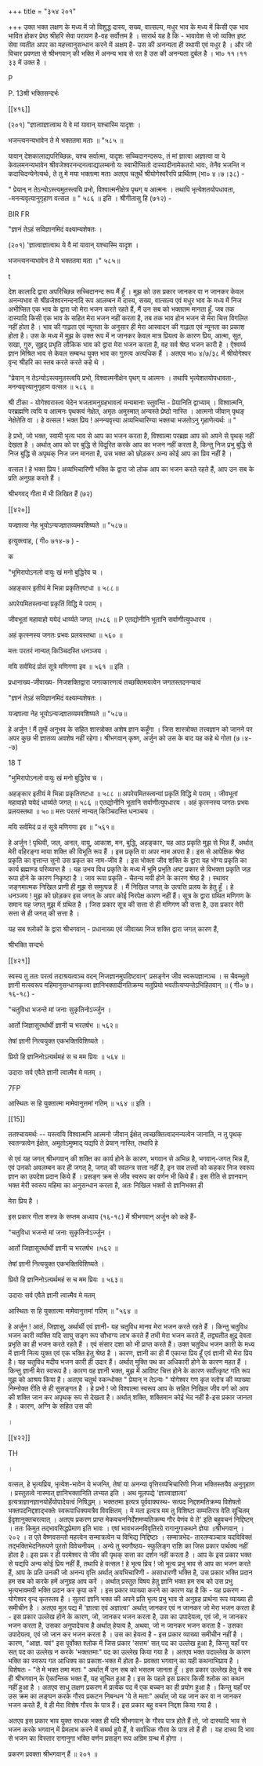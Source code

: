 +++
title = "३५४ २०१"

+++
उक्त भक्त लक्षण के मध्य में जो विशुद्ध दास्य, सख्य, वात्सल्य, मधुर भाव के मध्य में किसी एक भाव भावित होकर प्रेष्ठ श्रीहरि सेवा परायण है-वह सर्वोत्तम है । सारार्थ यह है कि - भावावेश से जो व्यक्ति इष्ट सेवा व्यतीत अपर का महत्त्वानुसन्धान करने में अक्षम है- उस की अनन्यता ही स्थायी एवं मधुर है । और जो विचार प्रवणता से श्रीभगवान् की भक्ति में अनन्य भाव से रत है उस की अनन्यता दुर्बल है । भा० ११।११ ३३ में उक्त है । 

P 

P. 13श्री भक्तिसन्दर्भः 

[[४१६]]

(२०१) "ज्ञात्वाज्ञात्वाथ ये वे मां यावान् यश्चास्मि यादृशः । 

भजन्त्यनन्यभावेन ते मे भक्ततमा मताः ॥ "५८५ ॥ 

यावान् देशकालाद्यपरिच्छिन्नः, यश्च सर्वात्मा, यादृशः सच्चिदानन्दरूपः, तं मां ज्ञात्वा अज्ञात्वा वा ये केवलमनन्यभावेन श्रीवजेश्वरनन्दनत्वाद्यालम्बनो यः स्वाभीप्सितो दास्यादीनामेकतरो भावः, तेनैव भजन्ति न कदाचिदन्येनेत्यर्थः, ते तु मे मया भक्तत्मा मताः अतएव चतुर्थे श्रीयोगेश्वरैरपि प्रार्थितम् (भा० ४।७।३८) - 

" प्रेयान् न तेऽन्योऽस्त्यमुतस्त्वयि प्रभो, विश्वात्मनीक्षेत्र पृथग् य आत्मनः । तथापि भृत्येशतयोपधावता, -मनन्यवृत्यानुगृहाण वत्सल ॥ " ५८६ ॥ इति । श्रीगीतासु हि (७१२) - 

BIR FR 

"ज्ञानं तेऽहं सविज्ञानमिदं वक्ष्याम्यशेषतः । 

(२०१) 'ज्ञात्वाज्ञात्वाथ ये वै मां यावान् यश्चास्मि यादृश । 

भजन्त्यनन्यभावेन ते मे भक्ततमा मता ।" ५८५॥ 

t 

देश कालादि द्वारा अपरिच्छिन्न सच्चिदानन्द रूप मैं हूँ । मुझ को उस प्रकार जानकर वा न जानकर केवल अनन्यभाव से श्रीव्रजेश्वरनन्दनादि रूप आलम्बन में दास्य, सख्य, वात्सल्य एवं मधुर भाव के मध्य में निज अभीप्सित एक भाव के द्वारा जो मेरा भजन करते रहते हैं, मैं उन सब को भक्ततम मानता हूँ. जब तक दास्यादि किसी एक भाव के सहित मेरा भजन नहीं करता है, तब तक भाव होन भजन से मेरा चित्त विगलित नहीं होता है । भाव की गाढ़ता एवं न्यूनता के अनुसार ही मेरा आस्वादन की गाढ़ता एवं न्यूनता का प्रकाश होता है। उस के मध्य में मुझ के उक्त रूप में न जानकर केवल मात्र प्रियत्व के कारण प्रिय, आत्मा, सुत, सखा, गुरु, सुहृद् प्रभृति लौकिक भाव को द्वारा मेरा भजन करता है, वह सर्व श्रेष्ठ भजन कारी है । ऐश्वर्य्य ज्ञान मिश्रित भाव से केवल सम्बन्ध युक्त भाव का गुरुत्व अत्यधिक हैं । अतएव भा० ४/७/३८ में श्रीयोगेश्वर वृन्द श्रीहरि का स्तब करते करते कहे थे । 

"प्रेयान् न तेऽन्योऽस्त्यमुतस्त्वयि प्रभो, विश्वात्मनीक्षेन पृथग् य आत्मनः । तथापि भृत्येशतयोपधावता-, मनन्यवृत्त्यानुगृहाण वत्सल ॥ ५८६ ॥ 

श्री टीका - योगेश्वरास्त्व भेदेन भजतामनुग्रहभावत्वं मन्यमानाः स्तुवन्ति - प्रेयानिति द्वाभ्याम् । विश्वात्मनि, परब्रह्मणि त्वयि य आत्मनः पृथक्त्वं नेक्षेत, अमृतः अमुस्मात् अन्यस्ते प्रेष्ठो नास्ति । आत्मनो जीवान् पृथङ् नेक्षेतेति वा । हे वत्सल ! भक्त प्रिय ! अनन्यवृत्त्या अव्यभिचारिण्या भक्तचा भजतोऽनु गृहाणेत्यर्थः ॥ " 

हे प्रभो, जो भक्त, स्वामी भृत्य भाव से आप का भजन करता है, विश्वात्मा परब्रह्म आप को अपने से पृथक् नहीं देखता है । अर्थात् आप को पर बुद्धि से विदूरित करके आप का भजन नहीं करता है, किन्तु निज प्रभु बुद्धि से निज बुद्धि से अपृथक् निज जन मानता है, उस भक्त को छोड़कर अन्य कोई आप का प्रिय नहीं है । 

वत्सल ! हे भक्त प्रिय ! अव्यभिचारिणी भक्ति के द्वारा जो लोक आप का भजन करते रहते हैं, आप उन सब के प्रति अनुग्रह करते हैं । 

श्रीभगवद् गीता में भी लिखित हैं (७२) 

[[४२०]] 



यज्ज्ञात्वा नेह भूयोऽन्यज्ज्ञातव्यमवशिष्यते ॥ "५८७॥ 

इत्युक्त्वाह, ( गी० ७१४-७ ) - 

क 

"भूमिरापोऽनलो वायुः खं मनो बुद्धिरेव च । 

अहङ्कार इतीयं मे भिन्ना प्रकृतिरष्टधा ॥ ५८८॥ 

अपरेयमितस्त्वन्यां प्रकृतिं विद्धि मे पराम् । 

जीवभूतां महावाहो ययेदं धार्य्यते जगत् ॥५८६ ॥ P एतद्योनीनि भूतानि सर्वाणीत्युपधारय । 

अहं कृत्स्नस्य जगतः प्रभवः प्रलयस्तथा ॥ ५६० ॥ 

मत्तः परतरं नान्यत् किञ्चिदस्ति धनञ्जय । 

मयि सर्वमिदं प्रोतं सूत्रे मणिगणा इव ॥ ५६१ ॥ इति । 

प्रधानाख्य-जीवाख्य- निजशक्तिद्वारा जगत्कारणत्वं तच्छक्तिमयत्वेन जगतस्तदनन्यत्वं 

"ज्ञानं तेऽहं सविज्ञानमिदं वक्ष्याम्यशेषतः । 

यज्ज्ञात्वा नेह भूयोऽन्यज्ज्ञातव्यमवशिष्यते ॥ "५८७॥ 

हे अर्जुन ! मैं तुम्हें अनुभव के सहित शास्त्रोक्त अशेष ज्ञान कहूँगा । जिस शास्त्रोक्त तत्त्वज्ञान को जानने पर अपर कुछ भी ज्ञातव्य अवशेष नहीं रहेगा। श्रीभगवान् कृष्ण, अर्जुन को उस के बाद यह कहे थे गोता (७।४--७) 

18 T 

"भुमिरापोऽनलो वायुः खं मनो बुद्धिरेव च । 

अहङ्कार इतीयं मे भिन्ना प्रकृतिरष्टधा ॥ ५८८ ॥ अपरेयमितस्त्वन्यां प्रकृतिं विद्धि मे पराम् । जीवभूतां महावाहो ययेदं धार्य्यते जगत् ॥ ५८६ ॥ एतद्योनीनि भूतानि सर्वाणीत्युपधारय । अहं कृत्स्नस्य जगतः प्रभवः प्रलयस्तथा ॥ ५०॥ मत्तः परतरं नान्यत् किञ्चिदस्ति धनञ्चय । 

मयि सर्वमिदं प्र तं सूत्रे मणिगणा इव ॥ "५६१॥ 

हे अर्जुन ! पृथिवी, जल, अनल, वायु, आकाश, मन, बुद्धि, अहङ्कार, यह आठ प्रकृति मुझ से भिन्न हैं, अर्थात् मेरी वहिरङ्गा माया शक्ति की विभूति रूप हैं । इस प्रकृति वा अपर नाम अपरा है। इस से आपेक्षिक श्रेष्ठ प्रकृति का वृत्तान्त सुनो उस प्रकृत का नाम-जीव है । इस भोक्ता जीव शक्ति के द्वारा यह भोग्य प्रकृति का कार्य ब्रह्माण्ड परिव्याप्त है । यह उभय विध प्रकृति के मध्य में भूमि प्रभृति अष्ट प्रकार से विभक्ता प्रकृति जड़ रूपा होने के कारण निकृष्टा है । जाव रूपा प्रकृति - चैतन्य मयी होने के कारण श्रेष्ठ है । स्थावर जङ्गमात्मक निखिल प्राणी ही मुझ से समुत्पन्न हैं । मैं निखिल जगत् के उत्पत्ति प्रलय के हेतु हूँ । हे धनञ्जय ! मुझ को छोड़कर इस जगत् के अपर कोई निरपेक्ष कारण नहीं हैं। सूत्र के द्वारा ग्रथित मणिगण के समान यह जगत् मुझ में ग्रथित है । जिस प्रकार सूत्र की सत्ता से ही मणिगण की सत्ता है, उस प्रकार मेरी सत्ता से ही जगत् की सत्ता है । 

यह सब श्लोकों के द्वारा श्रीभगवान् - प्रधानाख्य एवं जीवाख्य निज शक्ति द्वारा जगत् कारण हैं, 

श्रीभक्ति सन्दर्भः 

[[४२१]]

स्वस्य तु ततः परत्वं तदाश्रयत्वञ्च वदन् निजज्ञानमुपदिष्टवान्' प्रसङ्गेन जीव स्वरूपज्ञानञ्च । स चैवम्भूतो ज्ञानी मत्स्वरूप महिमानुसन्धानकृत्त्वा ज्ञानिभक्तादीनतिक्रम्य मतुप्रियो भवतीत्यप्यन्तेऽभिहितवान् ॥ ( गी० ७।१६-१८) - 

"चतुविधा भजन्ते मां जनाः सुकृतिनोऽर्ज्जुन । 

आर्तो जिज्ञासुरर्थार्थी ज्ञानी च भरतर्षभ ॥ ५६२॥ 

तेषां ज्ञानी नित्ययुक्त एकभक्तिविशिष्यते । 

प्रियो हि ज्ञानिनोऽत्यर्थमहं स च मम प्रियः ॥ ५६४ ॥ 

उदाराः सर्व एवैते ज्ञानी त्वात्मैव मे मतम् । 

7FP 

आस्थितः स हि युक्तात्मा मामेवानुत्तमां गतिम् ॥ ५६४ ॥ इति । 

[[15]]

ततश्चायमर्थः -- यस्त्वयि विश्वात्मनि आत्मनो जीवान् ईक्षेत् त्वच्छक्तित्वादनन्यत्वेन जानाति, न तु पृथक् स्वतन्त्रत्वेन ईक्षेत, अमुतोऽमुष्माद् यद्यपि ते प्रेयान् नास्ति, तथापि हे 

से एवं यह जगत् श्रीभगवान् की शक्ति का कार्य होने के कारण, भगवान से अभिन्न है, भगवान्-जगत् भिन्न हैं, एवं उनको अवलम्बन कर ही जगत् है, जगत् की स्वतन्त्र सत्ता नहीं है, इन सब तत्त्वों को कहकर निज स्वरूप ज्ञान का उपदेश प्रदान किये हैं । प्रसङ्ग क्रम से जीव स्वरूप का वर्णन भी किये हैं। इस रीति से ज्ञानवान् भक्त मेरी स्वरूप महिमा का अनुसन्धान करता है, अतः निखिल भक्तों से ज्ञानिभक्त ही 

मेरा प्रिय है । 

इस प्रकार गीता शस्त्र के सप्तम अध्याय (१६-१८) में श्रीभगवान् अर्जुन को कहे हैं- 

"चतुविधा भजन्ते मां जनाः सुकृतिनोऽर्ज्जुन । 

आर्तो जिज्ञासुरर्थार्थी ज्ञानी च भरतर्षभ ॥५६२ ॥ 

तेषां ज्ञानी नित्ययुक्त एकभक्तिविशिष्यते । 

प्रियो हि ज्ञानिनोऽत्यर्थमहं स च मम प्रियः ॥ ५६३॥ 

उदाराः सर्व एवैते ज्ञानी त्वात्मैव मे मतम् 

आस्थितः स हि युक्तात्मा मामेवानुत्तमां गतिम् ॥ "५६४ ॥ 

हे अर्जुन ! आतं, जिज्ञासु, अर्थार्थी एवं ज्ञानी- यह चतुविध मानव मेरा भजन करते रहते हैं । किन्तु चतुविध भजन कारी व्यक्ति यदि साघु सङ्ग रूप सौभाग्य लाभ करते हैं तभी मेरा भजन करते हैं, तद्व्यतीत क्षुद्र देवता प्रभृति का ही भजन करते रहते हैं । एवं संसार दशा को भी प्राप्त करते हैं। उक्त चतुविध भजन कारी के मध्य में ज्ञानी नित्य युक्त एवं एक भक्ति हेतु श्रेष्ठ है । कारण, ज्ञानी का ही मैं एकान्त प्रिय हूँ एवं ज्ञानी भी मेरा प्रिय है। यह चतुविध मदीय भजन कारी ही उदार हैं। अर्थात् मुक्ति पथ का अधिकारी होने के कारण महत हैं । किन्तु ज्ञानी मेरा स्वरूप है। कारण वह ज्ञानी भक्त, मुझ में आविष्ट चित्त होने के कारण सर्वोत्कृष्ट गति रूप मुझ को आश्रय किया है। अतएव चतुर्थ स्कन्धोक्त " प्रेयान् न तेऽन्यः " योगेश्वर गण कृत स्तोत्र की व्याख्या निम्नोक्त रीति से ही सुसङ्गत है । हे प्रभो ! जो विश्वात्मा स्वरूप आप के सहित निखिल जीव वर्ग को आप की शक्ति जान कर अपृथक् रूप से देखता है। अर्थात् शक्ति, शक्तिमान कोई भेद नहीं है-इस प्रकार जानता है । कारण, अग्नि के सहित उस की 

। 

[[४२२]] 

TH 

। 

वत्सल, हे भृत्यप्रिय, भृत्येश-भावेन ये भजन्ति, तेषां या अनन्या वृत्तिरव्यभिचारिणी निजा भक्तिस्तयैव अनुगृहाण । प्रस्तुतत्वे नास्मात् ज्ञानिभक्तानिति लभ्यत इति । अथ मूलपद्ये 'ज्ञात्वाज्ञात्वा' इत्यत्राज्ञानज्ञानयोर्हेयोपादेयत्वं निषिद्धम् । भक्ततमा इत्यत्र पूर्ववाक्यस्थ- सत्पद निद्दशमतिक्रम्य विशेषतो भक्तपदनिद्दशाद्भक्तेः स्वरूपाधिक्यमत्रैव विवक्षितम् । मे मता इत्यत्र मम तु विशिष्टा सम्मतिरत्र वेति सूचितम् ईदृशानुक्तचरत्वात् । अतएव प्रकरण प्राप्त मेकवचननिर्देशमप्यतिक्रम्य गौर वेणंव ये ते' इति बहुवचनं निद्दिष्टम् । ततः किमुत तद्भावसिद्धप्रेमाण इति भावः । एषां भावभजनविवृतिरग्रे रागानुगाकथने ज्ञेया ॥श्रीभगवान् । २०२ । त एते वैष्णवसन्तो महत्त्वेन सन्मात्रत्वेन च विभिद्य निद्दिष्टाः । सम्मात्रभेद- तारतम्यञ्चात्र यदविविक्तं तद्भक्तिभेदनिरूपणे पुरतो विवेचनीयम् । अन्ये तु स्वगौष्ठय- स्फुलिङ्ग राशि का जिस प्रकार पार्थक्य नहीं होता है। इस प्रक र ही परमेश्वर से जीव की पृथक् सत्ता का दर्शन नहीं करता है । आप के इस प्रकार भक्त से यद्यपि अन्य कोई प्रिय नहीं हैं, तथापि हे वत्सल ! हे भृत्य प्रिय ! जो भूत्य प्रभु भाव से आप का भजन करते हैं, आप के प्रति उनकी जो अनन्य वृत्ति अर्थात् अयभिचारिणी - असाधारणी भक्ति है, उस प्रकार भक्ति प्रदान हम सब को करके हमें अनुग्रह आप करें । अर्थात् प्रस्तुत विषय हेतु ज्ञानि भक्त हम सब को उस प्रभु भृत्यभावमयी भक्ति प्रदान कर कृपा करें । इस प्रकार व्याख्या करने का कारण यह है कि - यह प्रकरण - योगेश्वर वृन्द कृतस्तव है । सुतरां ज्ञानि भक्त की अपने प्रति भृत्य प्रभु भाव से अनुग्रह प्रार्थना रूप व्याख्या ही समीचीन है । अतएव मूल पद्य में 'ज्ञात्वा एवं अज्ञात्वा' अर्थात् जानकर एवं न जानकर जो मेरा भजन करता है - इस प्रकार उल्लेख होने के कारण, जो, जानकर भजन करता है, उस का उपादेयत्व, एवं जो, न जानकर भजन करता है, उसका अनुपादेयत्व है अर्थात् हेयत्व है, अथवा, जो न जानकर भजन करता है - उसका उपादेयत्व, एवं जो जान कर भजन करता है । उस का हेयत्व है - इस प्रकार व्याख्या समीचीन नहीं है । कारण, "आज्ञ. यवं" इस पूर्वोक्त श्लोक में जिस प्रकार 'सत्तम' सत् पद का उल्लेख हुआ है, किन्तु यहाँ पर सत् पद का उल्लेख न करके 'भक्ततमाः" पद का उल्लेख किया गया है । अतएव भक्त पदाल्लेख के कारण भक्ति का स्वरूप गत आधिक्य का प्रकाश-भक्त में होता है- प्रवक्ता भगवान् का यही कथनाभिप्राय है । विशेषतः - "ते मे भक्त तमा मताः " अर्थात् मैं उन सब को भसतम जानता हूँ । इस प्रकार उल्लेख हेतु वे सब ही श्रीभगवान् के ऐकान्तिक भक्त हैं, यह सूचित हुआ है। इस के पहले इस प्रकार किसी श्लोक का कथन नहीं हुआ है । अतएव साधु लक्षण प्रकरण में प्रत्येक पद में एक बच्चन का ही प्रयोग हुआ है । किन्तु यहाँ पर उस क्रम का लङ्घन करके गौरव प्रकटन निबन्धन 'ये ते मताः" अर्थात् जो यह जान कर वा न जानकर भजन करते हैं, वे ही मेरा विशेष गौरव के पात्र हैं। इस प्रकार बहु वचन निद्दश किया गया है । 

अतएव इस प्रकार भाव युक्त साधक भक्त ही यदि श्रीभगवान् के गौरव पात्र होते हैं तो, जो दास्यादि भाव से भजन करके भगवान् में प्रेमलाभ करने में समर्थ हुये हैं, वे सर्वाधिक गौरव के पात्र तो हैं ही । यह दास्य दि भाव से भजन का विस्तार रागानुगा भक्ति वर्णन प्रसङ्ग रूप अग्रिम ग्रन्थ में होगा । 

प्रकरण प्रवक्ता श्रीभगवान् हैं ॥ २०१ ॥ 
